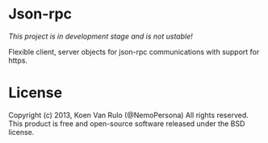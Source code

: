 # Json-rpc

*This project is in development stage and is not ustable!*

Flexible client, server objects for json-rpc communications with support for https.

# License

Copyright (c) 2013, Koen Van Rulo (@NemoPersona) All rights reserved.  
This product is free and open-source software released under the BSD license.
